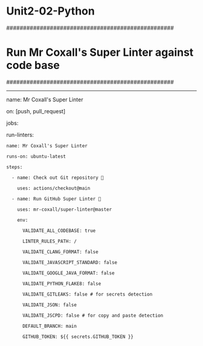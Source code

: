 # Unit2-02-Python
##################################################

# Run Mr Coxall's Super Linter against code base #

##################################################

---

name: Mr Coxall's Super Linter

on: [push, pull_request]

jobs:

  run-linters:

    name: Mr Coxall's Super Linter

    runs-on: ubuntu-latest

    steps:

      - name: Check out Git repository 🚦

        uses: actions/checkout@main

      - name: Run GitHub Super Linter 🚀

        uses: mr-coxall/super-linter@master

        env:

          VALIDATE_ALL_CODEBASE: true

          LINTER_RULES_PATH: /

          VALIDATE_CLANG_FORMAT: false

          VALIDATE_JAVASCRIPT_STANDARD: false

          VALIDATE_GOOGLE_JAVA_FORMAT: false

          VALIDATE_PYTHON_FLAKE8: false

          VALIDATE_GITLEAKS: false # for secrets detection

          VALIDATE_JSON: false

          VALIDATE_JSCPD: false # for copy and paste detection

          DEFAULT_BRANCH: main

          GITHUB_TOKEN: ${{ secrets.GITHUB_TOKEN }}
